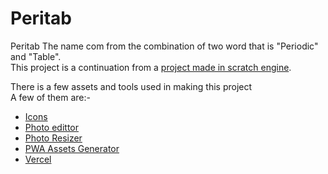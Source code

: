 # Peritab

Peritab
The name com from the combination of two word that is "Periodic" and "Table".\
This project is a continuation from a [project made in scratch engine](https://scratch.mit.edu/projects/370193466/).

There is a few assets and tools used in making this project\
A few of them are:-

- [Icons](https://icons8.com/icons/authors/SYgaDvCu3ALR/kiranshastry/external-kiranshastry-lineal-kiranshastry)
- [Photo edittor](https://pixlr.com/e/)
- [Photo Resizer](https://picresize.com/)
- [PWA Assets Generator](https://github.com/onderceylan/pwa-asset-generator)
- [Vercel](https://vercel.com)
